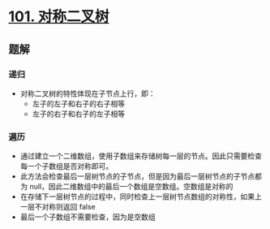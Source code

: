 # [101. 对称二叉树](https://leetcode-cn.com/problems/symmetric-tree/)

## 题解

### 递归

- 对称二叉树的特性体现在子节点上行，即：
  - 左子的左子和右子的右子相等
  - 左子的右子和右子的左子相等

### 遍历

- 通过建立一个二维数组，使用子数组来存储树每一层的节点。因此只需要检查每一个子数组是否对称即可。
- 此方法会检查最后一层树节点的子节点，但是因为最后一层树节点的子节点都为 null，因此二维数组中的最后一个数组是空数组。空数组是对称的
- 在存储下一层树节点的过程中，同时检查上一层树节点数组的对称性，如果上一层不对称则返回 false
- 最后一个子数组不需要检查，因为是空数组
